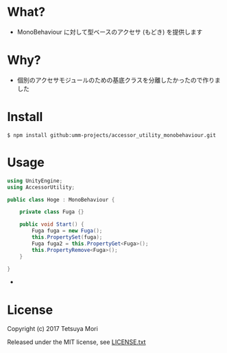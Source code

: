 # What?

* MonoBehaviour に対して型ベースのアクセサ (もどき) を提供します

# Why?

* 個別のアクセサモジュールのための基底クラスを分離したかったので作りました

# Install

```shell
$ npm install github:umm-projects/accessor_utility_monobehaviour.git
```

# Usage

```csharp
using UnityEngine;
using AccessorUtility;

public class Hoge : MonoBehaviour {

    private class Fuga {}

    public void Start() {
        Fuga fuga = new Fuga();
        this.PropertySet(fuga);
        Fuga fuga2 = this.PropertyGet<Fuga>();
        this.PropertyRemove<Fuga>();
    }

}
```

* 

# License

Copyright (c) 2017 Tetsuya Mori

Released under the MIT license, see [LICENSE.txt](LICENSE.txt)

